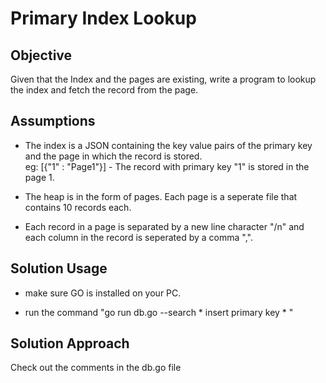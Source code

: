 # Primary Index Lookup

## Objective

Given that the Index and the pages are existing, write a program to lookup the index and fetch the record from the page.

## Assumptions

- The index is a JSON containing the key value pairs of the primary key and the page in which the record is stored.  
eg: [{"1" : "Page1"}] - The record with primary key "1" is stored in the page 1.

- The heap is in the form of pages. Each page is a seperate file that contains 10 records each.

- Each record in a page is separated by a new line character "/n" and each column in the record is seperated by a comma ",".

## Solution Usage

- make sure GO is installed on your PC.

- run the command "go run db.go --search  \* insert primary key \* "

## Solution Approach

Check out the comments in the db.go file